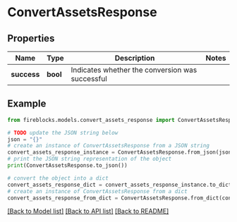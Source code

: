 # ConvertAssetsResponse


## Properties

Name | Type | Description | Notes
------------ | ------------- | ------------- | -------------
**success** | **bool** | Indicates whether the conversion was successful | 

## Example

```python
from fireblocks.models.convert_assets_response import ConvertAssetsResponse

# TODO update the JSON string below
json = "{}"
# create an instance of ConvertAssetsResponse from a JSON string
convert_assets_response_instance = ConvertAssetsResponse.from_json(json)
# print the JSON string representation of the object
print(ConvertAssetsResponse.to_json())

# convert the object into a dict
convert_assets_response_dict = convert_assets_response_instance.to_dict()
# create an instance of ConvertAssetsResponse from a dict
convert_assets_response_from_dict = ConvertAssetsResponse.from_dict(convert_assets_response_dict)
```
[[Back to Model list]](../README.md#documentation-for-models) [[Back to API list]](../README.md#documentation-for-api-endpoints) [[Back to README]](../README.md)


